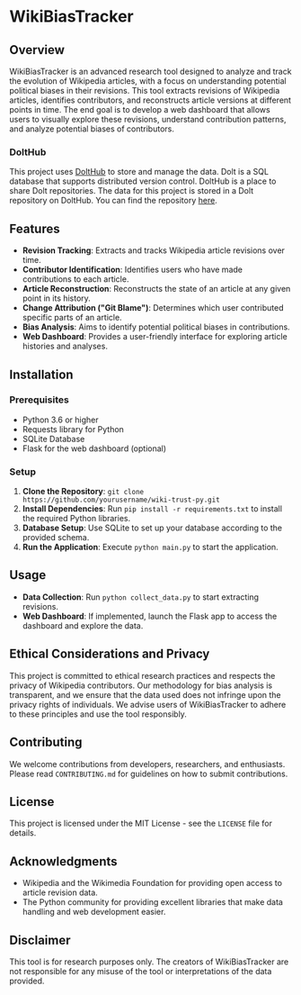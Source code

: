 # WikiBiasTracker

## Overview
WikiBiasTracker is an advanced research tool designed to analyze and track the evolution of Wikipedia articles, with a focus on understanding potential political biases in their revisions. This tool extracts revisions of Wikipedia articles, identifies contributors, and reconstructs article versions at different points in time. The end goal is to develop a web dashboard that allows users to visually explore these revisions, understand contribution patterns, and analyze potential biases of contributors.

### DoltHub

This project uses [DoltHub](https://www.dolthub.com/) to store and manage the data. Dolt is a SQL database that supports distributed version control. DoltHub is a place to share Dolt repositories. The data for this project is stored in a Dolt repository on DoltHub. You can find the repository [here](https://www.dolthub.com/repositories/actual_genius_intellectual/wikipedia-revisions).

## Features
- **Revision Tracking**: Extracts and tracks Wikipedia article revisions over time.
- **Contributor Identification**: Identifies users who have made contributions to each article.
- **Article Reconstruction**: Reconstructs the state of an article at any given point in its history.
- **Change Attribution ("Git Blame")**: Determines which user contributed specific parts of an article.
- **Bias Analysis**: Aims to identify potential political biases in contributions.
- **Web Dashboard**: Provides a user-friendly interface for exploring article histories and analyses.

## Installation

### Prerequisites
- Python 3.6 or higher
- Requests library for Python
- SQLite Database
- Flask for the web dashboard (optional)

### Setup
1. **Clone the Repository**: `git clone https://github.com/yourusername/wiki-trust-py.git`
2. **Install Dependencies**: Run `pip install -r requirements.txt` to install the required Python libraries.
3. **Database Setup**: Use SQLite to set up your database according to the provided schema.
4. **Run the Application**: Execute `python main.py` to start the application.

## Usage
- **Data Collection**: Run `python collect_data.py` to start extracting revisions.
- **Web Dashboard**: If implemented, launch the Flask app to access the dashboard and explore the data.

## Ethical Considerations and Privacy
This project is committed to ethical research practices and respects the privacy of Wikipedia contributors. Our methodology for bias analysis is transparent, and we ensure that the data used does not infringe upon the privacy rights of individuals. We advise users of WikiBiasTracker to adhere to these principles and use the tool responsibly.

## Contributing
We welcome contributions from developers, researchers, and enthusiasts. Please read `CONTRIBUTING.md` for guidelines on how to submit contributions.

## License
This project is licensed under the MIT License - see the `LICENSE` file for details.

## Acknowledgments
- Wikipedia and the Wikimedia Foundation for providing open access to article revision data.
- The Python community for providing excellent libraries that make data handling and web development easier.

## Disclaimer
This tool is for research purposes only. The creators of WikiBiasTracker are not responsible for any misuse of the tool or interpretations of the data provided.
